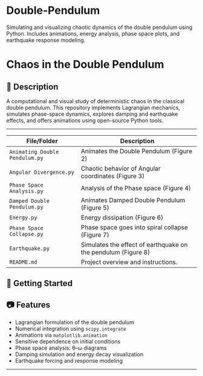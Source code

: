 # Double-Pendulum
Simulating and visualizing chaotic dynamics of the double pendulum using Python. Includes animations, energy analysis, phase space plots, and earthquake response modeling.

# Chaos in the Double Pendulum

## 🧪 Description
A computational and visual study of deterministic chaos in the classical double pendulum. This repository implements Lagrangian mechanics, simulates phase-space dynamics, explores damping and earthquake effects, and offers animations using open-source Python tools.

---
| File/Folder                  | Description |
|-----------------------------|-------------|
| `Animating Double Pendulum.py`    | Animates the Double Pendulum (Figure 2) |
| `Angular Divergence.py` | Chaotic behavior of Angular coordinates (Figure 3) |
| `Phase Space Analysis.py`               | Analysis of the Phase space (Figure 4) |
| `Damped Double Pendulum.py`                       | Animates Damped Double Pendulum (Figure 5) |
| `Energy.py`                    | Energy dissipation (Figure 6) |
| `Phase Space Collapse.py`                    | Phase space goes into spiral collapse (Figure 7) |
| `Earthquake.py`                           |Simulates the effect of earthquake on the pendulum (Figure 8)|
| `README.md`                              | Project overview and instructions. |



## 🚀 Getting Started

## 📷 Features
- Lagrangian formulation of the double pendulum
- Numerical integration using `scipy.integrate`
- Animations via `matplotlib.animation`
- Sensitive dependence on initial conditions
- Phase space analysis: θ–ω diagrams
- Damping simulation and energy decay visualization
- Earthquake forcing and response modeling

---
